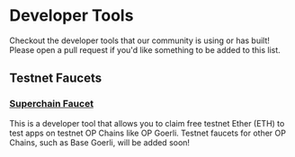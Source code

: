 # Developer Tools

Checkout the developer tools that our community is using or has built! Please open a pull request if you'd like something to be added to this list.

## Testnet Faucets

### [Superchain Faucet](https://app.optimism.io/faucet) 

This is a developer tool that allows you to claim free testnet Ether (ETH) to test apps on testnet OP Chains like OP Goerli. Testnet faucets for other OP Chains, such as Base Goerli, will be added soon!

